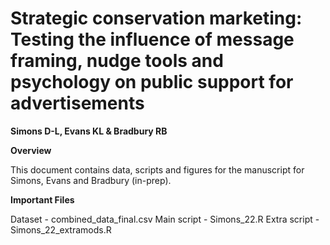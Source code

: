 # Strategic conservation marketing: Testing the influence of message framing, nudge tools and psychology on public support for advertisements 

**Simons D-L, Evans KL & Bradbury RB**
 
**Overview**

This document contains data, scripts and figures for the manuscript for Simons, Evans and Bradbury (in-prep). 

**Important Files**

Dataset - combined_data_final.csv
Main script - Simons_22.R
Extra script - Simons_22_extramods.R
